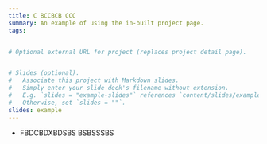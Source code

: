 ```yaml
---
title: C BCCBCB CCC
summary: An example of using the in-built project page.
tags:


# Optional external URL for project (replaces project detail page).


# Slides (optional).
#   Associate this project with Markdown slides.
#   Simply enter your slide deck's filename without extension.
#   E.g. `slides = "example-slides"` references `content/slides/example-slides.md`.
#   Otherwise, set `slides = ""`.
slides: example
---
```


   - FBDCBDXBDSBS BSBSSSBS
